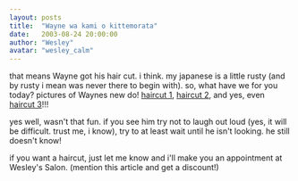 ```yaml
---
layout: posts
title:  "Wayne wa kami o kittemorata"
date:   2003-08-24 20:00:00
author: "Wesley"
avatar: "wesley_calm"
---
```

that means Wayne got his hair cut. i think. my japanese is a little rusty (and by rusty i mean was never there to begin with). so, what have we for you today? pictures of Waynes new do! [haircut 1](https://content.duelingmonkeys.com/gallery/snapshots/wayne_haricut1.jpg), [haircut 2](https://content.duelingmonkeys.com/gallery/snapshots/wayne_haircut2.jpg), and yes, even [haircut 3](https://content.duelingmonkeys.com/gallery/snapshots/wayne_haircut3.jpg)!!!

yes well, wasn't that fun. if you see him try not to laugh out loud (yes, it will be difficult. trust me, i know), try to at least wait until he isn't looking. he still doesn't know!

 if you want a haircut, just let me know and i'll make you an appointment at Wesley's Salon. (mention this article and get a discount!)